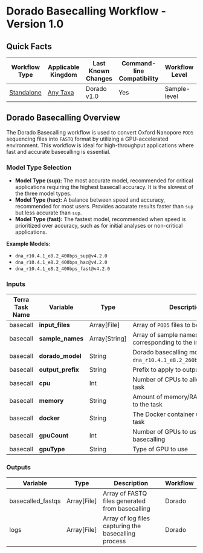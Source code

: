 # Dorado Basecalling Workflow - Version 1.0

## Quick Facts

| **Workflow Type** | **Applicable Kingdom** | **Last Known Changes** | **Command-line Compatibility** | **Workflow Level** |
|---|---|---|---|---|
| [Standalone](../../workflows_overview/workflows_type.md/#standalone) | [Any Taxa](../../workflows_overview/workflows_kingdom.md/#any-taxa) | Dorado v1.0 | Yes | Sample-level |

## Dorado Basecalling Overview

The Dorado Basecalling workflow is used to convert Oxford Nanopore `POD5` sequencing files into `FASTQ` format by utilizing a GPU-accelerated environment. This workflow is ideal for high-throughput applications where fast and accurate basecalling is essential.

### Model Type Selection

- **Model Type (sup):** The most accurate model, recommended for critical applications requiring the highest basecall accuracy. It is the slowest of the three model types.
- **Model Type (hac):** A balance between speed and accuracy, recommended for most users. Provides accurate results faster than `sup` but less accurate than `sup`.
- **Model Type (fast):** The fastest model, recommended when speed is prioritized over accuracy, such as for initial analyses or non-critical applications.

**Example Models:**
- `dna_r10.4.1_e8.2_400bps_sup@v4.2.0`
- `dna_r10.4.1_e8.2_400bps_hac@v4.2.0`
- `dna_r10.4.1_e8.2_400bps_fast@v4.2.0`

### Inputs

| **Terra Task Name** | **Variable** | **Type** | **Description** | **Default Value** | **Terra Status** | **Workflow** |
|---|---|---|---|---|---|---|
| basecall | **input_files** | Array[File] | Array of `POD5` files to be basecalled | None | Required | Dorado |
| basecall | **sample_names** | Array[String] | Array of sample names corresponding to the input files | None | Required | Dorado |
| basecall | **dorado_model** | String | Dorado basecalling model (e.g., `dna_r10.4.1_e8.2_260bps_sup@v3.5.2`) | None | Required | Dorado |
| basecall | **output_prefix** | String | Prefix to apply to output files | None | Required | Dorado |
| basecall | **cpu** | Int | Number of CPUs to allocate to the task | 8 | Optional | Dorado |
| basecall | **memory** | String | Amount of memory/RAM to allocate to the task | 32GB | Optional | Dorado |
| basecall | **docker** | String | The Docker container used for this task | us-docker.pkg.dev/general-theiagen/staphb/dorado:0.8.0 | Optional | Dorado |
| basecall | **gpuCount** | Int | Number of GPUs to use for basecalling | 1 | Optional | Dorado |
| basecall | **gpuType** | String | Type of GPU to use | nvidia-tesla-t4 | Optional | Dorado |

### Outputs

| **Variable** | **Type** | **Description** | **Workflow** |
|---|---|---|---|
| basecalled_fastqs | Array[File] | Array of FASTQ files generated from basecalling | Dorado |
| logs | Array[File] | Array of log files capturing the basecalling process | Dorado |
